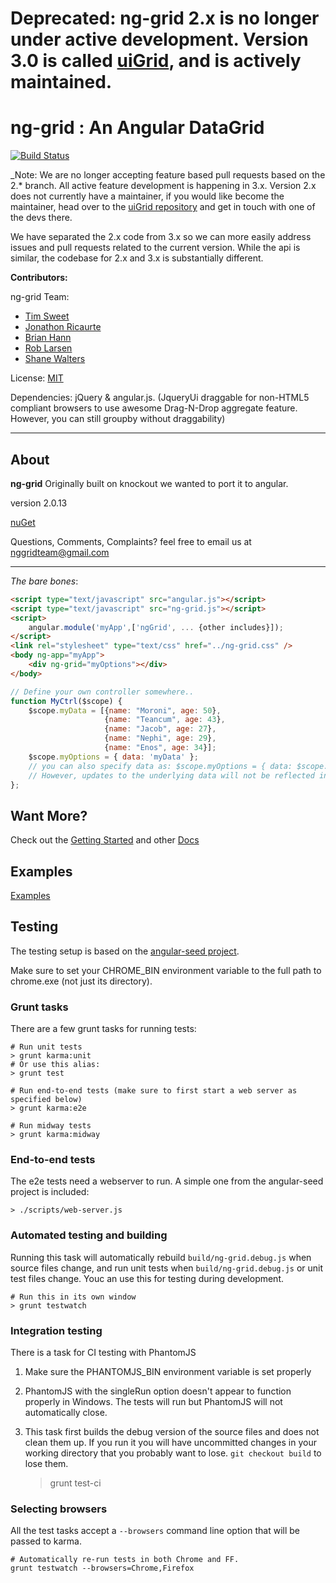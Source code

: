 # Deprecated: ng-grid 2.x is no longer under active development. Version 3.0 is called [uiGrid](https://github.com/angular-ui/ui-grid), and is actively maintained.

# ng-grid : An Angular DataGrid

[![Build Status](https://travis-ci.org/angular-ui/ng-grid-legacy.png)](https://travis-ci.org/angular-ui/ng-grid-legacy)

_Note: We are no longer accepting feature based pull requests based on the 2.* branch. All active feature development is happening in 3.x. Version 2.x does not currently have a maintainer, if you would like become the maintainer, head over to the [uiGrid repository](https://github.com/angular-ui/ui-grid) and get in touch with one of the devs there.

We have separated the 2.x code from 3.x so we can more easily address issues and pull requests related to the current version. While the api is similar, the codebase for 2.x and 3.x is substantially different.

__Contributors:__

ng-grid Team:
* [Tim Sweet](http://ornerydevelopment.blogspot.com/)
* [Jonathon Ricaurte](https://github.com/jonricaurte)
* [Brian Hann](https://github.com/c0bra)
* [Rob Larsen](https://github.com/roblarsen)
* [Shane Walters](https://github.com/swalters)

License: [MIT](http://www.opensource.org/licenses/mit-license.php)

Dependencies: jQuery & angular.js. (JqueryUi draggable for non-HTML5 compliant browsers to use awesome Drag-N-Drop aggregate feature. However, you can still groupby without draggability)

***

## About
__ng-grid__ Originally built on knockout we wanted to port it to angular.

version 2.0.13

[nuGet](https://nuget.org/packages/ng-grid)


Questions, Comments, Complaints? feel free to email us at nggridteam@gmail.com

***

_The bare bones_:

```html
<script type="text/javascript" src="angular.js"></script>
<script type="text/javascript" src="ng-grid.js"></script>
<script>
    angular.module('myApp',['ngGrid', ... {other includes}]);
</script>
<link rel="stylesheet" type="text/css" href="../ng-grid.css" /> 
<body ng-app="myApp">
    <div ng-grid="myOptions"></div>
</body>
```
```javascript
// Define your own controller somewhere..
function MyCtrl($scope) {
	$scope.myData = [{name: "Moroni", age: 50},
                     {name: "Teancum", age: 43},
                     {name: "Jacob", age: 27},
                     {name: "Nephi", age: 29},
                     {name: "Enos", age: 34}];
	$scope.myOptions = { data: 'myData' };
	// you can also specify data as: $scope.myOptions = { data: $scope.myData }. 
	// However, updates to the underlying data will not be reflected in the grid
};

```

## Want More?
Check out the [Getting Started](https://github.com/angular-ui/ng-grid-legacy/wiki/Getting-started) and other [Docs](https://github.com/angular-ui/ng-grid-legacy/wiki)

## Examples
[Examples](http://angular-ui.github.com/ng-grid-legacy/wiki)

## Testing

The testing setup is based on the [angular-seed project](https://github.com/angular/angular-seed/).

Make sure to set your CHROME_BIN environment variable to the full path to chrome.exe (not just its directory).

### Grunt tasks

There are a few grunt tasks for running tests:
    
    # Run unit tests
    > grunt karma:unit
    # Or use this alias:
    > grunt test

    # Run end-to-end tests (make sure to first start a web server as specified below)
    > grunt karma:e2e

    # Run midway tests
    > grunt karma:midway

### End-to-end tests

The e2e tests need a webserver to run. A simple one from the angular-seed project is included:

    > ./scripts/web-server.js

### Automated testing and building

Running this task will automatically rebuild `build/ng-grid.debug.js` when source files change, and run unit tests when `build/ng-grid.debug.js` or unit test files change. Youc an use this for testing during development.

    # Run this in its own window
    > grunt testwatch

### Integration testing

There is a task for CI testing with PhantomJS

1. Make sure the PHANTOMJS_BIN environment variable  is set properly
2. PhantomJS with the singleRun option doesn't appear to function properly in Windows. The tests will run but PhantomJS will not automatically close.
3. This task first builds the debug version of the source files and does not clean them up. If you run it you will have uncommitted changes in your working directory that you probably want to lose. `git checkout build` to lose them.

    > grunt test-ci

### Selecting browsers

All the test tasks accept a `--browsers` command line option that will be passed to karma.
    
    # Automatically re-run tests in both Chrome and FF.
    grunt testwatch --browsers=Chrome,Firefox
